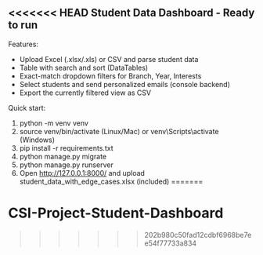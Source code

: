 <<<<<<< HEAD
Student Data Dashboard - Ready to run
------------------------------------
Features:
- Upload Excel (.xlsx/.xls) or CSV and parse student data
- Table with search and sort (DataTables)
- Exact-match dropdown filters for Branch, Year, Interests
- Select students and send personalized emails (console backend)
- Export the currently filtered view as CSV

Quick start:
1. python -m venv venv
2. source venv/bin/activate   (Linux/Mac) or venv\Scripts\activate (Windows)
3. pip install -r requirements.txt
4. python manage.py migrate
5. python manage.py runserver
6. Open http://127.0.0.1:8000/ and upload student_data_with_edge_cases.xlsx (included)
=======
# CSI-Project-Student-Dashboard
>>>>>>> 202b980c50fad12cdbf6968be7ee54f77733a834
